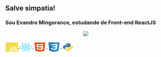 ## Salve simpatia!
### Sou Evandro Mingorance, estudande de Front-end ReactJS

<div align="center">
  <a href="https://github.com/evandromingorance">
  <img height="180em" src="https://github-readme-stats.vercel.app/api?username=evandromingorance&show_icons=true&theme=dark&include_all_commits=true&count_private=true"/>
  
</div>
<div style="display: inline_block"><br>
  <img align="center" alt="evd-Js" height="30" width="40" src="https://raw.githubusercontent.com/devicons/devicon/master/icons/javascript/javascript-plain.svg">
  <img align="center" alt="evd-React" height="30" width="40" src="https://raw.githubusercontent.com/devicons/devicon/master/icons/react/react-original.svg">
  <img align="center" alt="evd-HTML" height="30" width="40" src="https://raw.githubusercontent.com/devicons/devicon/master/icons/html5/html5-original.svg">
  <img align="center" alt="evd-CSS" height="30" width="40" src="https://raw.githubusercontent.com/devicons/devicon/master/icons/css3/css3-original.svg">
  <img align="center" alt="evd-Python" height="30" width="40" src="https://raw.githubusercontent.com/devicons/devicon/master/icons/python/python-original.svg">
</div> 
</div>
